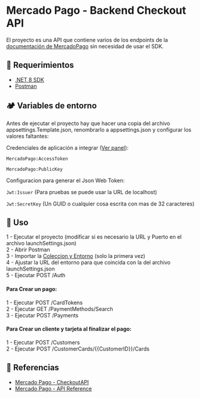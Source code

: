 
# Mercado Pago - Backend Checkout API

El proyecto es una API que contiene varios de los endpoints de la [documentación de MercadoPago](https://www.mercadopago.com.ar/developers/es/reference) sin necesidad de usar el SDK.

## 🔦 Requerimientos

- [.NET 8 SDK](https://dotnet.microsoft.com/es-es/download/dotnet/8.0)
- [Postman](https://www.postman.com/)
    

## 🏕️ Variables de entorno

Antes de ejecutar el proyecto hay que hacer una copia del archivo appsettings.Template.json, renombrarlo a appsettings.json y configurar los valores faltantes:

Credenciales de aplicación a integrar ([Ver panel](https://www.mercadopago.com.ar/developers/panel/app)): 

`MercadoPago:AccessToken`

`MercadoPago:PublicKey`

Configuracion para generar el Json Web Token:

`Jwt:Issuer` (Para pruebas se puede usar la URL de localhost)

`Jwt:SecretKey` (Un GUID o cualquier cosa escrita con mas de 32 caracteres)


## 🔌 Uso

1 - Ejecutar el proyecto (modificar si es necesario la URL y Puerto en el archivo launchSettings.json)
\
2 - Abrir Postman 
\
3 - Importar la [Coleccion y Entorno](MercadoPago/MercadoPago.CheckoutAPI/Postman)  (solo la primera vez)
\
4 - Ajustar la URL del entorno para que coincida con la del archivo launchSettings.json
\
5 - Ejecutar POST /Auth

#### Para Crear un pago:
1 - Ejecutar POST /CardTokens
\
2 - Ejecutar GET /PaymentMethods/Search
\
3 - Ejecutar POST /Payments

#### Para Crear un cliente y tarjeta al finalizar el pago:
1 - Ejecutar POST /Customers
\
2 - Ejecutar POST /CustomerCards/{{CustomerID}}/Cards

## 📄 Referencias
- [Mercado Pago - CheckoutAPI](https://www.mercadopago.com.ar/developers/es/docs/checkout-api/landing)
- [Mercado Pago - API Reference](https://www.mercadopago.com.ar/developers/es/reference)

